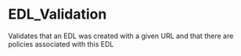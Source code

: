 # EDL_Validation
Validates that an EDL was created with a given URL and that there are policies associated with this EDL
